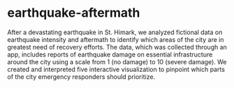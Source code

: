 # earthquake-aftermath
After a devastating earthquake in St. Himark, we analyzed fictional data on earthquake intensity and aftermath to identify which areas of the city are in greatest need of recovery efforts. The data, which was collected through an app, includes reports of earthquake damage on essential infrastructure around the city using a scale from 1 (no damage) to 10 (severe damage). We created and interpreted five interactive visualization to pinpoint which parts of the city emergency responders should prioritize.

